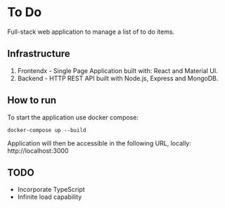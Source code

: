 # To Do

Full-stack web application to manage a list of to do items.

## Infrastructure

1. Frontendx - Single Page Application built with: React and Material UI.
2. Backend - HTTP REST API built with Node.js, Express and MongoDB.

## How to run

To start the application use docker compose:

`docker-compose up --build`

Application will then be accessible in the following URL, locally:
http://localhost:3000

## TODO

- Incorporate TypeScript
- Infinite load capability
